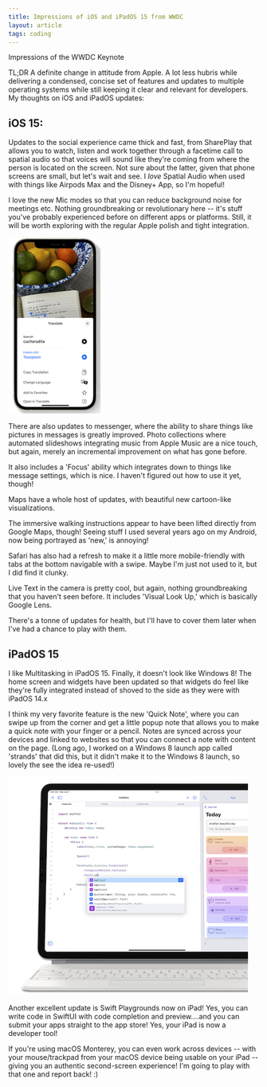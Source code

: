 ```yaml
---
title: Impressions of iOS and iPadOS 15 from WWDC
layout: article
tags: coding 
---
```


Impressions of the WWDC Keynote

TL;DR A definite change in attitude from Apple. A lot less hubris while delivering a condensed, concise set of features and updates to multiple operating systems while still keeping it clear and relevant for developers. My thoughts on iOS and iPadOS updates:

## iOS 15: 

Updates to the social experience came thick and fast, from SharePlay that allows you to watch, listen and work together through a facetime call to spatial audio so that voices will sound like they're coming from where the person is located on the screen. Not sure about the latter, given that phone screens are small, but let's wait and see. I *love* Spatial Audio when used with things like Airpods Max and the Disney+ App, so I'm hopeful! 

I love the new Mic modes so that you can reduce background noise for meetings etc. Nothing groundbreaking or revolutionary here -- it's stuff you've probably experienced before on different apps or platforms. Still, it will be worth exploring with the regular Apple polish and tight integration. 

![iOS 15](/assets/iphone.png)

There are also updates to messenger, where the ability to share things like pictures in messages is greatly improved. Photo collections where automated slideshows integrating music from Apple Music are a nice touch, but again, merely an incremental improvement on what has gone before. 

It also includes a 'Focus' ability which integrates down to things like message settings, which is nice. I haven't figured out how to use it yet, though! 

Maps have a whole host of updates, with beautiful new cartoon-like visualizations.

The immersive walking instructions appear to have been lifted directly from Google Maps, though! Seeing stuff I used several years ago on my Android, now being portrayed as 'new,' is annoying!

Safari has also had a refresh to make it a little more mobile-friendly with tabs at the bottom navigable with a swipe. Maybe I'm just not used to it, but I did find it clunky.

Live Text in the camera is pretty cool, but again, nothing groundbreaking that you haven't seen before. It includes 'Visual Look Up,' which is basically Google Lens.

There's a tonne of updates for health, but I'll have to cover them later when I've had a chance to play with them.

## iPadOS 15

I like Multitasking in iPadOS 15. Finally, it doesn't look like Windows 8! The home screen and widgets have been updated so that widgets do feel like they're fully integrated instead of shoved to the side as they were with iPadOS 14.x

I think my very favorite feature is the new 'Quick Note', where you can swipe up from the corner and get a little popup note that allows you to make a quick note with your finger or a pencil. Notes are synced across your devices and linked to websites so that you can connect a note with content on the page. (Long ago, I worked on a Windows 8 launch app called 'strands' that did this, but it didn't make it to the Windows 8 launch, so lovely the see the idea re-used!)

![iPad Dev](/assets/ipaddev.png)

Another excellent update is Swift Playgrounds now on iPad! Yes, you can write code in SwiftUI with code completion and preview....and you can submit your apps straight to the app store! Yes, your iPad is now a developer tool!

If you're using macOS Monterey, you can even work across devices -- with your mouse/trackpad from your macOS device being usable on your iPad -- giving you an authentic second-screen experience! I'm going to play with that one and report back! :)

